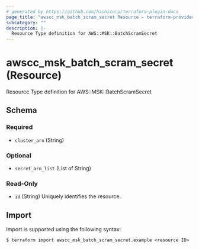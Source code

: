 ```yaml
---
# generated by https://github.com/hashicorp/terraform-plugin-docs
page_title: "awscc_msk_batch_scram_secret Resource - terraform-provider-awscc"
subcategory: ""
description: |-
  Resource Type definition for AWS::MSK::BatchScramSecret
---
```


# awscc_msk_batch_scram_secret (Resource)

Resource Type definition for AWS::MSK::BatchScramSecret



<!-- schema generated by tfplugindocs -->
## Schema

### Required

- `cluster_arn` (String)

### Optional

- `secret_arn_list` (List of String)

### Read-Only

- `id` (String) Uniquely identifies the resource.

## Import

Import is supported using the following syntax:

```shell
$ terraform import awscc_msk_batch_scram_secret.example <resource ID>
```
